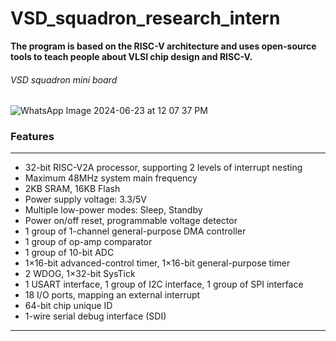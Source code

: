 # VSD_squadron_research_intern
**The program is based on the RISC-V architecture and uses open-source tools to teach people about VLSI chip design and RISC-V.**

###### VSD squadron mini board

![WhatsApp Image 2024-06-23 at 12 07 37 PM](https://github.com/sakthispgs/VSDsquadronmini_intern/assets/157115078/eb05f13c-0acb-4d20-b5cd-9c287286f0ac)

### Features
___

+ 32-bit RISC-V2A processor, supporting 2 levels of interrupt nesting
+ Maximum 48MHz system main frequency
+ 2KB SRAM, 16KB Flash
+ Power supply voltage: 3.3/5V
+ Multiple low-power modes: Sleep, Standby
+ Power on/off reset, programmable voltage detector
+ 1 group of 1-channel general-purpose DMA controller
+ 1 group of op-amp comparator
+ 1 group of 10-bit ADC
+ 1×16-bit advanced-control timer, 1×16-bit general-purpose timer
+ 2 WDOG, 1×32-bit SysTick
+ 1 USART interface, 1 group of I2C interface, 1 group of SPI interface
+ 18 I/O ports, mapping an external interrupt
+ 64-bit chip unique ID
+ 1-wire serial debug interface (SDI)
---

